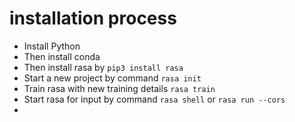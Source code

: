 # installation process
 * Install Python
 * Then install conda
 * Then install rasa by `pip3 install rasa`
 * Start a new project by command `rasa init`
 * Train rasa with new training details `rasa train`
 * Start rasa for input by command `rasa shell` or `rasa run --cors`
 * 